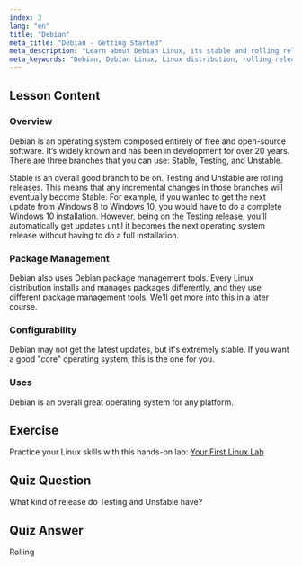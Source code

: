 ```yaml
---
index: 3
lang: "en"
title: "Debian"
meta_title: "Debian - Getting Started"
meta_description: "Learn about Debian Linux, its stable and rolling releases, and package management. Discover why Debian is a great core OS for beginners and intermediate users."
meta_keywords: "Debian, Debian Linux, Linux distribution, rolling release, package management, Linux tutorial, beginner Linux, Linux guide"
---
```


## Lesson Content

### Overview

Debian is an operating system composed entirely of free and open-source software. It’s widely known and has been in development for over 20 years. There are three branches that you can use: Stable, Testing, and Unstable.

Stable is an overall good branch to be on. Testing and Unstable are rolling releases. This means that any incremental changes in those branches will eventually become Stable. For example, if you wanted to get the next update from Windows 8 to Windows 10, you would have to do a complete Windows 10 installation. However, being on the Testing release, you’ll automatically get updates until it becomes the next operating system release without having to do a full installation.

### Package Management

Debian also uses Debian package management tools. Every Linux distribution installs and manages packages differently, and they use different package management tools. We’ll get more into this in a later course.

### Configurability

Debian may not get the latest updates, but it's extremely stable. If you want a good "core" operating system, this is the one for you.

### Uses

Debian is an overall great operating system for any platform.

## Exercise

Practice your Linux skills with this hands-on lab: [Your First Linux Lab](https://labex.io/labs/linux-your-first-linux-lab-270253)

## Quiz Question

What kind of release do Testing and Unstable have?

## Quiz Answer

Rolling
